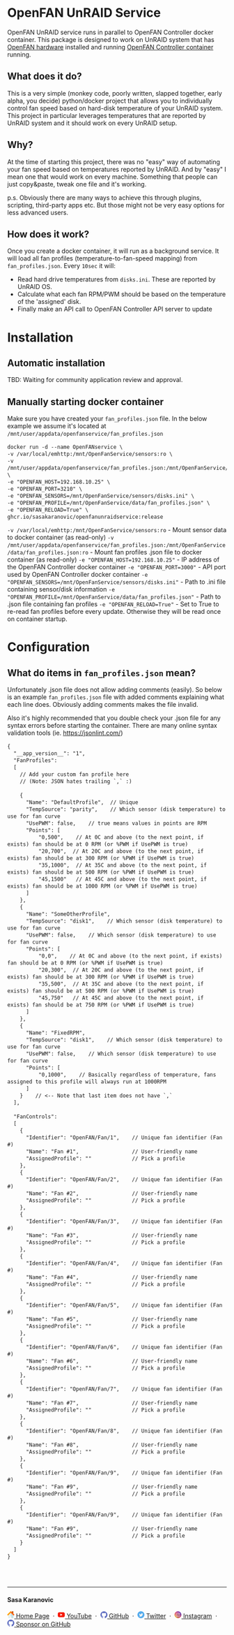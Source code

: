 # OpenFAN UnRAID Service

OpenFAN UnRAID service runs in parallel to OpenFAN Controller docker container.
This package is designed to work on UnRAID system that has [OpenFAN hardware](https://shop.sasakaranovic.com/products/openfan-pc-fan-controller) installed and running [OpenFAN Controller container](https://unraid.net/community/apps?q=OpenFanController#r) running.


## What does it do?

This is a very simple (monkey code, poorly written, slapped together, early alpha, you decide) python/docker project that allows you to individually control fan speed based on hard-disk temperature of your UnRAID system.
This project in particular leverages temperatures that are reported by UnRAID system and it should work on every UnRAID setup.

## Why?

At the time of starting this project, there was no "easy" way of automating your fan speed based on temperatures reported by UnRAID.
And by "easy" I mean one that would work on every machine. Something that people can just copy&paste, tweak one file and it's working.

p.s. Obviously there are many ways to achieve this through plugins, scripting, third-party apps etc. But those might not be very easy options for less advanced users.


## How does it work?

Once you create a docker container, it will run as a background service.
It will load all fan profiles (temperature-to-fan-speed mapping) from `fan_profiles.json`.
Every `10sec` it will:
- Read hard drive temperatures from `disks.ini`. These are reported by UnRAID OS.
- Calculate what each fan RPM/PWM should be based on the temperature of the 'assigned' disk.
- Finally make an API call to OpenFAN Controller API server to update

# Installation

## Automatic installation

TBD: Waiting for community application review and approval.

## Manually starting docker container

Make sure you have created your `fan_profiles.json` file. In the below example we assume it's located at `/mnt/user/appdata/openfanservice/fan_profiles.json`

```
docker run -d --name OpenFANservice \
-v /var/local/emhttp:/mnt/OpenFanService/sensors:ro \
-v /mnt/user/appdata/openfanservice/fan_profiles.json:/mnt/OpenFanService/data/fan_profiles.json:ro \
-e "OPENFAN_HOST=192.168.10.25" \
-e "OPENFAN_PORT=3210" \
-e "OPENFAN_SENSORS=/mnt/OpenFanService/sensors/disks.ini" \
-e "OPENFAN_PROFILE=/mnt/OpenFanService/data/fan_profiles.json" \
-e "OPENFAN_RELOAD=True" \
ghcr.io/sasakaranovic/openfanunraidservice:release
```

`-v /var/local/emhttp:/mnt/OpenFanService/sensors:ro` - Mount sensor data to docker container (as read-only)
`-v /mnt/user/appdata/openfanservice/fan_profiles.json:/mnt/OpenFanService/data/fan_profiles.json:ro` - Mount fan profiles .json file to docker container (as read-only)
`-e "OPENFAN_HOST=192.168.10.25"` - IP address of the OpenFAN Controller docker container
`-e "OPENFAN_PORT=3000"` - API port used by OpenFAN Controller docker container
`-e "OPENFAN_SENSORS=/mnt/OpenFanService/sensors/disks.ini"` - Path to .ini file containing sensor/disk information
`-e "OPENFAN_PROFILE=/mnt/OpenFanService/data/fan_profiles.json"` - Path to .json file containing fan profiles
`-e "OPENFAN_RELOAD=True"` - Set to True to re-read fan profiles before every update. Otherwise they will be read once on container startup.



# Configuration

## What do items in `fan_profiles.json` mean?

Unfortunately .json file does not allow adding comments (easily).
So below is an example `fan_profiles.json` file with added comments explaining what each line does.
Obviously adding comments makes the file invalid.

Also it's highly recommended that you double check your .json file for any syntax errors before starting the container.
There are many online syntax validation tools (ie. https://jsonlint.com/)


```
{
  "__app_version__": "1",
  "FanProfiles":
  [
    // Add your custom fan profile here
    // (Note: JSON hates trailing `,` :)

    {
      "Name": "DefaultProfile",  // Unique
      "TempSource": "parity",    // Which sensor (disk temperature) to use for fan curve
      "UsePWM": false,    // true means values in points are RPM
      "Points": [
          "0,500",    // At 0C and above (to the next point, if exists) fan should be at 0 RPM (or %PWM if UsePWM is true)
          "20,700",  // At 20C and above (to the next point, if exists) fan should be at 300 RPM (or %PWM if UsePWM is true)
          "35,1000",  // At 35C and above (to the next point, if exists) fan should be at 500 RPM (or %PWM if UsePWM is true)
          "45,1500"   // At 45C and above (to the next point, if exists) fan should be at 1000 RPM (or %PWM if UsePWM is true)
      ]
    },
    {
      "Name": "SomeOtherProfile",
      "TempSource": "disk1",    // Which sensor (disk temperature) to use for fan curve
      "UsePWM": false,    // Which sensor (disk temperature) to use for fan curve
      "Points": [
          "0,0",    // At 0C and above (to the next point, if exists) fan should be at 0 RPM (or %PWM if UsePWM is true)
          "20,300",  // At 20C and above (to the next point, if exists) fan should be at 300 RPM (or %PWM if UsePWM is true)
          "35,500",  // At 35C and above (to the next point, if exists) fan should be at 500 RPM (or %PWM if UsePWM is true)
          "45,750"   // At 45C and above (to the next point, if exists) fan should be at 750 RPM (or %PWM if UsePWM is true)
      ]
    },
    {
      "Name": "FixedRPM",
      "TempSource": "disk1",    // Which sensor (disk temperature) to use for fan curve
      "UsePWM": false,    // Which sensor (disk temperature) to use for fan curve
      "Points": [
          "0,1000",    // Basically regardless of temperature, fans assigned to this profile will always run at 1000RPM
      ]
    }    // <-- Note that last item does not have `,`
  ],

  "FanControls":
  [
    {
      "Identifier": "OpenFAN/Fan/1",    // Unique fan identifier (Fan #)
      "Name": "Fan #1",                 // User-friendly name
      "AssignedProfile": ""             // Pick a profile
    },
    {
      "Identifier": "OpenFAN/Fan/2",    // Unique fan identifier (Fan #)
      "Name": "Fan #2",                 // User-friendly name
      "AssignedProfile": ""             // Pick a profile
    },
    {
      "Identifier": "OpenFAN/Fan/3",    // Unique fan identifier (Fan #)
      "Name": "Fan #3",                 // User-friendly name
      "AssignedProfile": ""             // Pick a profile
    },
    {
      "Identifier": "OpenFAN/Fan/4",    // Unique fan identifier (Fan #)
      "Name": "Fan #4",                 // User-friendly name
      "AssignedProfile": ""             // Pick a profile
    },
    {
      "Identifier": "OpenFAN/Fan/5",    // Unique fan identifier (Fan #)
      "Name": "Fan #5",                 // User-friendly name
      "AssignedProfile": ""             // Pick a profile
    },
    {
      "Identifier": "OpenFAN/Fan/6",    // Unique fan identifier (Fan #)
      "Name": "Fan #6",                 // User-friendly name
      "AssignedProfile": ""             // Pick a profile
    },
    {
      "Identifier": "OpenFAN/Fan/7",    // Unique fan identifier (Fan #)
      "Name": "Fan #7",                 // User-friendly name
      "AssignedProfile": ""             // Pick a profile
    },
    {
      "Identifier": "OpenFAN/Fan/8",    // Unique fan identifier (Fan #)
      "Name": "Fan #8",                 // User-friendly name
      "AssignedProfile": ""             // Pick a profile
    },
    {
      "Identifier": "OpenFAN/Fan/9",    // Unique fan identifier (Fan #)
      "Name": "Fan #9",                 // User-friendly name
      "AssignedProfile": ""             // Pick a profile
    },
    {
      "Identifier": "OpenFAN/Fan/9",    // Unique fan identifier (Fan #)
      "Name": "Fan #9",                 // User-friendly name
      "AssignedProfile": ""             // Pick a profile
    }
  ]
}
```

<br/><br/>

---

#### Sasa Karanovic

<a href="https://sasakaranovic.com/" target="_blank" title="Sasa Karanovic Home Page"><img src="https://raw.githubusercontent.com/SasaKaranovic/common/master/assets/img_home.png" width="16"> Home Page</a> &nbsp;&middot;&nbsp;
<a href="https://youtube.com/c/sasakaranovic" target="_blank" title="Sasa Karanovic on YouTube"><img src="https://raw.githubusercontent.com/SasaKaranovic/common/master/assets/img_youtube.png" width="16"> YouTube</a> &nbsp;&middot;&nbsp;
<a href="https://github.com/sasakaranovic" target="_blank" title="Sasa Karanovic on GitHub"><img src="https://raw.githubusercontent.com/SasaKaranovic/common/master/assets/img_github.png" width="16"> GitHub</a> &nbsp;&middot;&nbsp;
<a href="https://twitter.com/_sasakaranovic_" target="_blank" title="Sasa Karanovic on Twitter"><img src="https://raw.githubusercontent.com/SasaKaranovic/common/master/assets/img_twitter.png" width="16"> Twitter</a> &nbsp;&middot;&nbsp;
<a href="https://instagram.com/_sasakaranovic_" target="_blank" title="Sasa Karanovic on Instagram"><img src="https://raw.githubusercontent.com/SasaKaranovic/common/master/assets/img_instagram.png" width="16"> Instagram</a> &nbsp;&middot;&nbsp;
<a href="https://github.com/sponsors/SasaKaranovic" target="_blank" title="Sponsor on GitHub"><img src="https://raw.githubusercontent.com/SasaKaranovic/common/master/assets/img_github.png" width="16"> Sponsor on GitHub</a>
